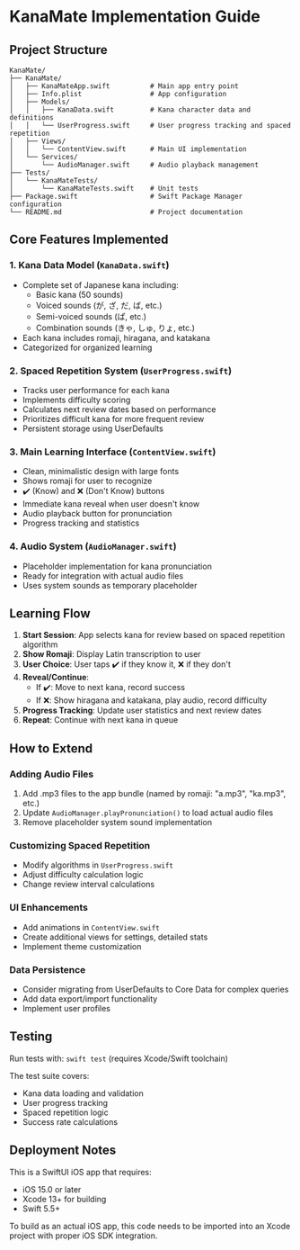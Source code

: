 # KanaMate Implementation Guide

## Project Structure

```
KanaMate/
├── KanaMate/
│   ├── KanaMateApp.swift          # Main app entry point
│   ├── Info.plist                 # App configuration
│   ├── Models/
│   │   ├── KanaData.swift         # Kana character data and definitions
│   │   └── UserProgress.swift     # User progress tracking and spaced repetition
│   ├── Views/
│   │   └── ContentView.swift      # Main UI implementation
│   └── Services/
│       └── AudioManager.swift     # Audio playback management
├── Tests/
│   └── KanaMateTests/
│       └── KanaMateTests.swift    # Unit tests
├── Package.swift                  # Swift Package Manager configuration
└── README.md                      # Project documentation
```

## Core Features Implemented

### 1. Kana Data Model (`KanaData.swift`)
- Complete set of Japanese kana including:
  - Basic kana (50 sounds)
  - Voiced sounds (が, ざ, だ, ば, etc.)
  - Semi-voiced sounds (ぱ, etc.)
  - Combination sounds (きゃ, しゅ, りょ, etc.)
- Each kana includes romaji, hiragana, and katakana
- Categorized for organized learning

### 2. Spaced Repetition System (`UserProgress.swift`)
- Tracks user performance for each kana
- Implements difficulty scoring
- Calculates next review dates based on performance
- Prioritizes difficult kana for more frequent review
- Persistent storage using UserDefaults

### 3. Main Learning Interface (`ContentView.swift`)
- Clean, minimalistic design with large fonts
- Shows romaji for user to recognize
- ✔️ (Know) and ❌ (Don't Know) buttons
- Immediate kana reveal when user doesn't know
- Audio playback button for pronunciation
- Progress tracking and statistics

### 4. Audio System (`AudioManager.swift`)
- Placeholder implementation for kana pronunciation
- Ready for integration with actual audio files
- Uses system sounds as temporary placeholder

## Learning Flow

1. **Start Session**: App selects kana for review based on spaced repetition algorithm
2. **Show Romaji**: Display Latin transcription to user
3. **User Choice**: User taps ✔️ if they know it, ❌ if they don't
4. **Reveal/Continue**: 
   - If ✔️: Move to next kana, record success
   - If ❌: Show hiragana and katakana, play audio, record difficulty
5. **Progress Tracking**: Update user statistics and next review dates
6. **Repeat**: Continue with next kana in queue

## How to Extend

### Adding Audio Files
1. Add .mp3 files to the app bundle (named by romaji: "a.mp3", "ka.mp3", etc.)
2. Update `AudioManager.playPronunciation()` to load actual audio files
3. Remove placeholder system sound implementation

### Customizing Spaced Repetition
- Modify algorithms in `UserProgress.swift`
- Adjust difficulty calculation logic
- Change review interval calculations

### UI Enhancements
- Add animations in `ContentView.swift`
- Create additional views for settings, detailed stats
- Implement theme customization

### Data Persistence
- Consider migrating from UserDefaults to Core Data for complex queries
- Add data export/import functionality
- Implement user profiles

## Testing
Run tests with: `swift test` (requires Xcode/Swift toolchain)

The test suite covers:
- Kana data loading and validation
- User progress tracking
- Spaced repetition logic
- Success rate calculations

## Deployment Notes
This is a SwiftUI iOS app that requires:
- iOS 15.0 or later
- Xcode 13+ for building
- Swift 5.5+

To build as an actual iOS app, this code needs to be imported into an Xcode project with proper iOS SDK integration.
